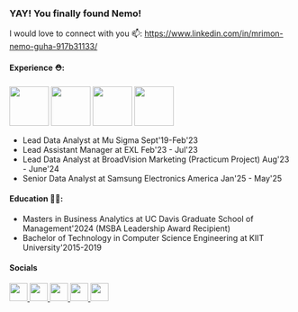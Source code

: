 ### YAY! You finally found Nemo!
I would love to connect with you 📫: https://www.linkedin.com/in/mrimon-nemo-guha-917b31133/

#### Experience ⛑:
<picture> <img src="https://upload.wikimedia.org/wikipedia/commons/9/9e/Mu_sigma_logo.jpg?20111002162632" width="70" height="70" /> </picture>   <picture> <img src="https://www.exlservice.com/themes/exl_service/exl_logo_rgb_orange_pos_94.png" width="70" height="70" /> </picture>   <picture> <img src="https://broadvisionmarketing.com/hs-fs/hubfs/BVM%20Logo%20-%20transparent%20(1).png?width=604&height=150&name=BVM%20Logo%20-%20transparent%20(1).png" width="70" height="70" /> </picture>
<picture> <img src="https://images.samsung.com/is/image/samsung/assets/global/about-us/brand/logo/300_186_4.png?$568_N_PNG$" width="70" height="70" /> </picture>

- Lead Data Analyst at Mu Sigma Sept'19-Feb'23 
- Lead Assistant Manager at EXL Feb'23 - Jul'23
- Lead Data Analyst at BroadVision Marketing (Practicum Project) Aug'23 - June'24
- Senior Data Analyst at Samsung Electronics America Jan'25 - May'25 

#### Education 👨‍🎓:
- Masters in Business Analytics at UC Davis Graduate School of Management'2024 (MSBA Leadership Award Recipient)
- Bachelor of Technology in Computer Science Engineering at KIIT University'2015-2019
#### Socials

<p align="left">
  <a href="mailto:mrimong@gmail.com" target="_blank" rel="noreferrer">
        <picture>
            <source media="(prefers-color-scheme: dark)" srcset="https://cdn.worldvectorlogo.com/logos/google-icon-1.svg" />
            <source media="(prefers-color-scheme: light)" srcset="https://cdn.worldvectorlogo.com/logos/google-icon-1.svg" />
            <img src="https://cdn.worldvectorlogo.com/logos/google-icon-1.svg" width="32" height="32" />
        </picture>
    </a>
  <a href="https://www.github.com/mrimong" target="_blank" rel="noreferrer">
    <picture> 
      <source media="(prefers-color-scheme: dark)" srcset="https://raw.githubusercontent.com/danielcranney/readme-generator/main/public/icons/socials/github-dark.svg" /> <source media="(prefers-color-scheme: light)" srcset="https://raw.githubusercontent.com/danielcranney/readme-generator/main/public/icons/socials/github.svg" /> <img src="https://raw.githubusercontent.com/danielcranney/readme-generator/main/public/icons/socials/github.svg" width="32" height="32" />
    </picture> 
  </a>
  <a href="https://www.linkedin.com/in/mrimon-nemo-guha-917b31133/" target="_blank" rel="noreferrer"> <picture> <source media="(prefers-color-scheme: dark)" srcset="https://raw.githubusercontent.com/danielcranney/readme-generator/main/public/icons/socials/linkedin-dark.svg" /> <source media="(prefers-color-scheme: light)" srcset="https://raw.githubusercontent.com/danielcranney/readme-generator/main/public/icons/socials/linkedin.svg" /> <img src="https://raw.githubusercontent.com/danielcranney/readme-generator/main/public/icons/socials/linkedin.svg" width="32" height="32" /> </picture> 
</a>
  <a href="https://public.tableau.com/app/profile/mrimon101/vizzes" target="_blank" rel="noreferrer">
            <picture>
                <source media="(prefers-color-scheme: dark)" srcset="https://www.svgrepo.com/show/354428/tableau-icon.svg" />
                <source media="(prefers-color-scheme: light)" srcset="https://www.svgrepo.com/show/354428/tableau-icon.svg" />
                <img src="https://www.svgrepo.com/show/354428/tableau-icon.svg" width="32" height="32" />
            </picture>
        </a>
        <a href="https://www.youtube.com/@Mrimon101/videos" target="_blank" rel="noreferrer">
            <picture>
                <source media="(prefers-color-scheme: dark)" srcset="https://raw.githubusercontent.com/danielcranney/readme-generator/main/public/icons/socials/youtube-dark.svg" />
                <source media="(prefers-color-scheme: light)" srcset="https://raw.githubusercontent.com/danielcranney/readme-generator/main/public/icons/socials/youtube.svg" />
                <img src="https://raw.githubusercontent.com/danielcranney/readme-generator/main/public/icons/socials/youtube.svg" width="32" height="32" />
            </picture>
        </a>
</p>
